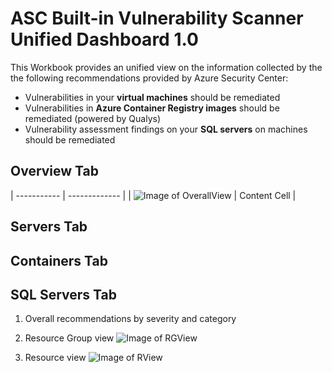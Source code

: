# ASC Built-in Vulnerability Scanner Unified Dashboard 1.0
This Workbook provides an unified view on the information collected by the the following recommendations provided by Azure Security Center:
- Vulnerabilities in your **virtual machines** should be remediated
- Vulnerabilities in **Azure Container Registry images** should be remediated (powered by Qualys)
- Vulnerability assessment findings on your **SQL servers** on machines should be remediated
## Overview Tab
| ----------- | ------------- |
| ![Image of OverallView](https://github.com/carlosfar/public/blob/master/Azure%20Security%20Center/ASCQualysWorkbook/Screenshot_Overview.png?raw=true) | Content Cell  |
## Servers Tab
## Containers Tab
## SQL Servers Tab

1. Overall recommendations by severity and category

2. Resource Group view
![Image of RGView](https://github.com/carlosfar/public/blob/master/Azure%20Security%20Center/ASCQualysWorkbook/Screenshot_RGView.png?raw=true)
3. Resource view
![Image of RView](https://github.com/carlosfar/public/blob/master/Azure%20Security%20Center/ASCQualysWorkbook/Screenshot_RView.png?raw=true)
